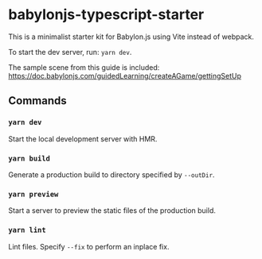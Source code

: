 # babylonjs-typescript-starter

This is a minimalist starter kit for Babylon.js using Vite instead of webpack.

To start the dev server, run: `yarn dev`.

The sample scene from this guide is included: https://doc.babylonjs.com/guidedLearning/createAGame/gettingSetUp


## Commands

### `yarn dev`

Start the local development server with HMR.

### `yarn build`

Generate a production build to directory specified by `--outDir`.

### `yarn preview`

Start a server to preview the static files of the production build.

### `yarn lint`

Lint files. Specify `--fix` to perform an inplace fix.
